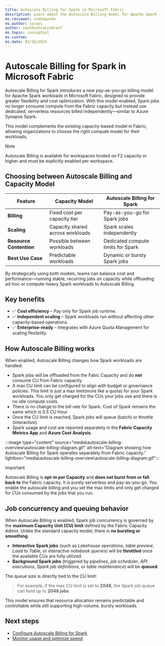 ```yaml
---
title: Autoscale Billing for Spark in Microsoft Fabric
description: Learn about the Autoscale Billing model for Apache Spark in Microsoft Fabric and how it enables flexible, pay-as-you-go compute for Spark workloads.
ms.reviewer: snehagunda
ms.author: saravi
author: santhoshravindran7
ms.topic: conceptual
ms.custom:
ms.date: 03/26/2025
---
```


# Autoscale Billing for Spark in Microsoft Fabric

Autoscale Billing for Spark introduces a new pay-as-you-go billing model for Apache Spark workloads in Microsoft Fabric, designed to provide greater flexibility and cost optimization. With this model enabled, Spark jobs no longer consume compute from the Fabric capacity but instead use dedicated, serverless resources billed independently—similar to Azure Synapse Spark.

This model complements the existing capacity-based model in Fabric, allowing organizations to choose the right compute model for their workloads.

> [!NOTE]
> Autoscale Billing is available for workspaces hosted on F2 capacity or higher and must be explicitly enabled per workspace.

## Choosing between Autoscale Billing and Capacity Model

| Feature               | Capacity Model                        | Autoscale Billing for Spark            |
|-----------------------|----------------------------------------|----------------------------------------|
| **Billing**           | Fixed cost per capacity tier           | Pay-as-you-go for Spark jobs           |
| **Scaling**           | Capacity shared across workloads       | Spark scales independently             |
| **Resource Contention** | Possible between workloads             | Dedicated compute limits for Spark              |
| **Best Use Case**     | Predictable workloads                  | Dynamic or bursty Spark jobs           |

By strategically using both models, teams can balance cost and performance—running stable, recurring jobs on capacity while offloading ad-hoc or compute-heavy Spark workloads to Autoscale Billing.

## Key benefits

- ✅ **Cost efficiency** – Pay only for Spark job runtime.
- ✅ **Independent scaling** – Spark workloads run without affecting other capacity-based operations.
- ✅ **Enterprise-ready** – Integrates with Azure Quota Management for scaling flexibility.

## How Autoscale Billing works

When enabled, Autoscale Billing changes how Spark workloads are handled:

- Spark jobs will be offloaded from the Fabic Capacity and do **not** consume CU from Fabric capacity.
- A max CU limit can be configured to align with budget or governance policies. This limit is just a max limit(more like a quota) for your Spark workloads. You only get charged for the CUs your jobs use and there is no idle compute costs.
- There is no change to the bill rate for Spark. Cost of Spark remains the same which is 0.5 CU Hour 
- Once the CU limit is reached, Spark jobs will queue (batch) or throttle (interactive).
- Spark usage and cost are reported separately in the **Fabric Capacity Metrics App** and **Azure Cost Analysis**.

:::image type="content" source="media\autoscale-billing-overview\autoscale-billing-diagram.gif" alt-text="Diagram showing how Autoscale Billing for Spark operates separately from Fabric capacity." lightbox="media\autoscale-billing-overview\autoscale-billing-diagram.gif":::

> [!IMPORTANT]
> Autoscale Billing is **opt-in per Capacity** and **does not burst from or fall back to** the Fabric capacity. It is purely serverless and pay-as-you-go. You enable the autoscale billing and you set the max limits and only get charged for CUs consumed by the jobs that you run.

## Job concurrency and queuing behavior

When Autoscale Billing is enabled, Spark job concurrency is governed by the **maximum Capacity Unit (CU) limit** defined by the Fabric Capacity Admin. Unlike the standard capacity model, there is **no bursting or smoothing**.

- **Interactive Spark jobs** (such as *Lakehouse operations*, *table preview*, *Load to Table*, or *interactive notebook queries*) will be **throttled** once the available CUs are fully utilized.
- **Background Spark jobs** (triggered by *pipelines*, *job scheduler*, *API executions*, *Spark job definitions*, or *table maintenance*) will be **queued**.

The queue size is directly tied to the CU limit:

> For example, if the max CU limit is set to **2048**, the Spark job queue can hold up to **2048 jobs**.

This model ensures that resource allocation remains predictable and controllable while still supporting high-volume, bursty workloads.

## Next steps

- [Configure Autoscale Billing for Spark](configure-autoscale-billing.md)
- [Monitor usage and optimize spend](monitor-autoscale-usage.md)
